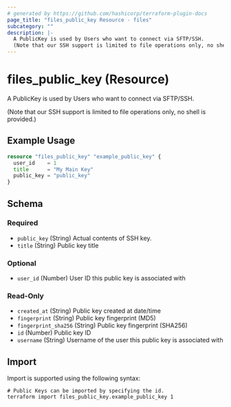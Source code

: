 ```yaml
---
# generated by https://github.com/hashicorp/terraform-plugin-docs
page_title: "files_public_key Resource - files"
subcategory: ""
description: |-
  A PublicKey is used by Users who want to connect via SFTP/SSH.
  (Note that our SSH support is limited to file operations only, no shell is provided.)
---
```


# files_public_key (Resource)

A PublicKey is used by Users who want to connect via SFTP/SSH.

(Note that our SSH support is limited to file operations only, no shell is provided.)

## Example Usage

```terraform
resource "files_public_key" "example_public_key" {
  user_id    = 1
  title      = "My Main Key"
  public_key = "public_key"
}
```

<!-- schema generated by tfplugindocs -->
## Schema

### Required

- `public_key` (String) Actual contents of SSH key.
- `title` (String) Public key title

### Optional

- `user_id` (Number) User ID this public key is associated with

### Read-Only

- `created_at` (String) Public key created at date/time
- `fingerprint` (String) Public key fingerprint (MD5)
- `fingerprint_sha256` (String) Public key fingerprint (SHA256)
- `id` (Number) Public key ID
- `username` (String) Username of the user this public key is associated with

## Import

Import is supported using the following syntax:

```shell
# Public Keys can be imported by specifying the id.
terraform import files_public_key.example_public_key 1
```
